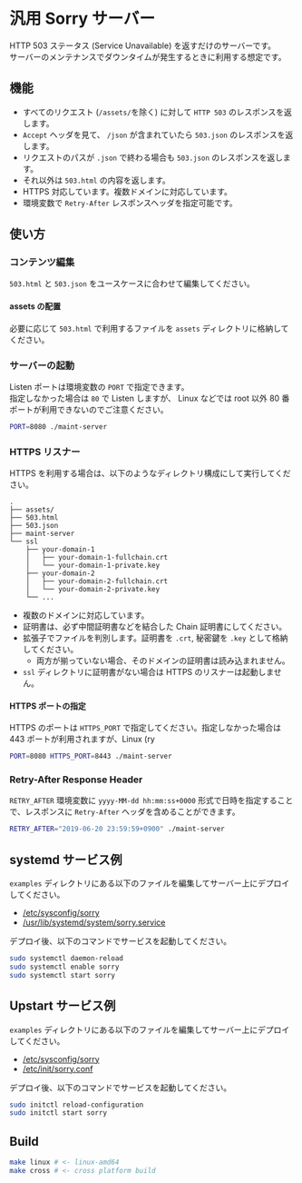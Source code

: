# 汎用 Sorry サーバー

HTTP 503 ステータス (Service Unavailable) を返すだけのサーバーです。  
サーバーのメンテナンスでダウンタイムが発生するときに利用する想定です。  

## 機能

- すべてのリクエスト (`/assets/`を除く) に対して `HTTP 503` のレスポンスを返します。
- `Accept` ヘッダを見て、 `/json` が含まれていたら `503.json` のレスポンスを返します。
- リクエストのパスが `.json` で終わる場合も `503.json` のレスポンスを返します。
- それ以外は `503.html` の内容を返します。
- HTTPS 対応しています。複数ドメインに対応しています。
- 環境変数で `Retry-After` レスポンスヘッダを指定可能です。

## 使い方

### コンテンツ編集

`503.html` と `503.json` をユースケースに合わせて編集してください。

#### assets の配置

必要に応じて `503.html` で利用するファイルを `assets` ディレクトリに格納してください。

### サーバーの起動

Listen ポートは環境変数の `PORT` で指定できます。  
指定しなかった場合は `80` で Listen しますが、 Linux などでは root 以外 80 番ポートが利用できないのでご注意ください。

```sh
PORT=8080 ./maint-server
```

### HTTPS リスナー

HTTPS を利用する場合は、以下のようなディレクトリ構成にして実行してください。 

```
.
├── assets/
├── 503.html
├── 503.json
├── maint-server
└── ssl
    ├── your-domain-1
    │   ├── your-domain-1-fullchain.crt
    │   └── your-domain-1-private.key
    ├── your-domain-2
    │   ├── your-domain-2-fullchain.crt
    │   └── your-domain-2-private.key
    └── ...
```

- 複数のドメインに対応しています。  
- 証明書は、必ず中間証明書などを結合した Chain 証明書にしてください。
- 拡張子でファイルを判別します。証明書を `.crt`, 秘密鍵を `.key` として格納してください。
  - 両方が揃っていない場合、そのドメインの証明書は読み込まれません。
- `ssl` ディレクトリに証明書がない場合は HTTPS のリスナーは起動しません。

#### HTTPS ポートの指定

HTTPS のポートは `HTTPS_PORT` で指定してください。指定しなかった場合は 443 ポートが利用されますが、Linux (ry

```sh
PORT=8080 HTTPS_PORT=8443 ./maint-server
```
### Retry-After Response Header

`RETRY_AFTER` 環境変数に `yyyy-MM-dd hh:mm:ss+0000` 形式で日時を指定することで、レスポンスに `Retry-After` ヘッダを含めることができます。

```sh
RETRY_AFTER="2019-06-20 23:59:59+0900" ./maint-server
```

## systemd サービス例

`examples` ディレクトリにある以下のファイルを編集してサーバー上にデプロイしてください。

- [/etc/sysconfig/sorry](examples/etc/sysconfig/sorry)
- [/usr/lib/systemd/system/sorry.service](examples/usr/lib/systemd/system/sorry.service)

デプロイ後、以下のコマンドでサービスを起動してください。

```sh
sudo systemctl daemon-reload
sudo systemctl enable sorry
sudo systemctl start sorry
```

## Upstart サービス例

`examples` ディレクトリにある以下のファイルを編集してサーバー上にデプロイしてください。

- [/etc/sysconfig/sorry](examples/etc/sysconfig/sorry)
- [/etc/init/sorry.conf](examples/etc/init/sorry.conf)

デプロイ後、以下のコマンドでサービスを起動してください。

```sh
sudo initctl reload-configuration
sudo initctl start sorry
```

## Build

```sh
make linux # <- linux-amd64
make cross # <- cross platform build
```

